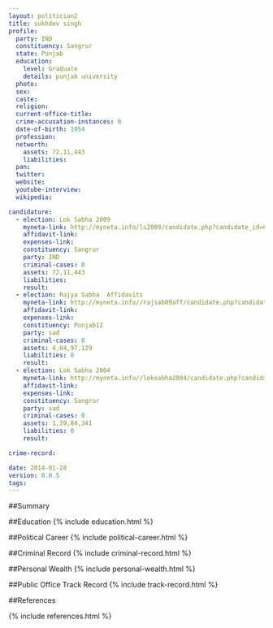 ```yaml
---
layout: politician2
title: sukhdev singh
profile: 
  party: IND
  constituency: Sangrur
  state: Punjab
  education: 
    level: Graduate
    details: punjab university
  photo: 
  sex: 
  caste: 
  religion: 
  current-office-title: 
  crime-accusation-instances: 0
  date-of-birth: 1954
  profession: 
  networth: 
    assets: 72,11,443
    liabilities: 
  pan: 
  twitter: 
  website: 
  youtube-interview: 
  wikipedia: 

candidature: 
  - election: Lok Sabha 2009
    myneta-link: http://myneta.info/ls2009/candidate.php?candidate_id=6878
    affidavit-link: 
    expenses-link: 
    constituency: Sangrur 
    party: IND
    criminal-cases: 0
    assets: 72,11,443
    liabilities: 
    result:  
  - election: Rajya Sabha  Affidavits
    myneta-link: http://myneta.info//rajsab09aff/candidate.php?candidate_id=242
    affidavit-link: 
    expenses-link: 
    constituency: Punjab12 
    party: sad
    criminal-cases: 0
    assets: 4,04,97,129
    liabilities: 0
    result:  
  - election: Lok Sabha 2004
    myneta-link: http://myneta.info//loksabha2004/candidate.php?candidate_id=3097
    affidavit-link: 
    expenses-link: 
    constituency: Sangrur 
    party: sad
    criminal-cases: 0
    assets: 1,39,84,341
    liabilities: 0
    result:  

crime-record: 

date: 2014-01-28
version: 0.0.5
tags: 
---
```

##Summary


##Education
{% include education.html %}


##Political Career
{% include political-career.html %}


##Criminal Record
{% include criminal-record.html %}


##Personal Wealth
{% include personal-wealth.html %}


##Public Office Track Record
{% include track-record.html %}


##References


{% include references.html %}